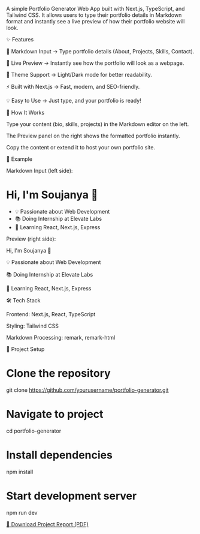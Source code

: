 A simple Portfolio Generator Web App built with Next.js, TypeScript, and Tailwind CSS.
It allows users to type their portfolio details in Markdown format and instantly see a live preview of how their portfolio website will look.

✨ Features

📝 Markdown Input → Type portfolio details (About, Projects, Skills, Contact).

👀 Live Preview → Instantly see how the portfolio will look as a webpage.

🎨 Theme Support → Light/Dark mode for better readability.

⚡ Built with Next.js → Fast, modern, and SEO-friendly.

💡 Easy to Use → Just type, and your portfolio is ready!

🚀 How It Works

Type your content (bio, skills, projects) in the Markdown editor on the left.

The Preview panel on the right shows the formatted portfolio instantly.

Copy the content or extend it to host your own portfolio site.

📸 Example

Markdown Input (left side):

# Hi, I'm Soujanya 👋
- 💡 Passionate about Web Development
- 📚 Doing Internship at Elevate Labs
- 🌱 Learning React, Next.js, Express


Preview (right side):

Hi, I'm Soujanya 👋

💡 Passionate about Web Development

📚 Doing Internship at Elevate Labs

🌱 Learning React, Next.js, Express

🛠️ Tech Stack

Frontend: Next.js, React, TypeScript

Styling: Tailwind CSS

Markdown Processing: remark, remark-html

📂 Project Setup
# Clone the repository
git clone https://github.com/yourusername/portfolio-generator.git

# Navigate to project
cd portfolio-generator

# Install dependencies
npm install

# Start development server
npm run dev


[📄 Download Project Report (PDF)](./Portfolio_Generator_Report_Expanded.pdf)





